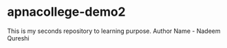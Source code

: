# apnacollege-demo2
This is my seconds repository to learning purpose.
Author Name - Nadeem Qureshi

